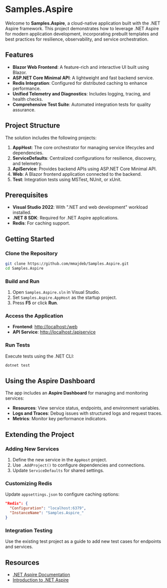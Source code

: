 # Samples.Aspire

Welcome to **Samples.Aspire**, a cloud-native application built with the .NET Aspire framework. This project demonstrates how to leverage .NET Aspire for modern application development, incorporating prebuilt templates and best practices for resilience, observability, and service orchestration.

## Features

- **Blazor Web Frontend**: A feature-rich and interactive UI built using Blazor.
- **ASP.NET Core Minimal API**: A lightweight and fast backend service.
- **Redis Integration**: Configured for distributed caching to enhance performance.
- **Unified Telemetry and Diagnostics**: Includes logging, tracing, and health checks.
- **Comprehensive Test Suite**: Automated integration tests for quality assurance.

## Project Structure

The solution includes the following projects:

1. **AppHost**: The core orchestrator for managing service lifecycles and dependencies.
2. **ServiceDefaults**: Centralized configurations for resilience, discovery, and telemetry.
3. **ApiService**: Provides backend APIs using ASP.NET Core Minimal API.
4. **Web**: A Blazor frontend application connected to the backend.
5. **Test**: Integration tests using MSTest, NUnit, or xUnit.

## Prerequisites

- **Visual Studio 2022**: With ".NET and web development" workload installed.
- **.NET 8 SDK**: Required for .NET Aspire applications.
- **Redis**: For caching support.

## Getting Started

### Clone the Repository

```bash
git clone https://github.com/mmajdeb/Samples.Aspire.git
cd Samples.Aspire
```

### Build and Run

1. Open `Samples.Aspire.sln` in Visual Studio.
2. Set `Samples.Aspire.AppHost` as the startup project.
3. Press **F5** or click **Run**.

### Access the Application

- **Frontend**: [http://localhost:<port>/web](http://localhost:<port>/web)
- **API Service**: [http://localhost:<port>/apiservice](http://localhost:<port>/apiservice)

### Run Tests

Execute tests using the .NET CLI:

```bash
dotnet test
```

## Using the Aspire Dashboard

The app includes an **Aspire Dashboard** for managing and monitoring services:

- **Resources**: View service status, endpoints, and environment variables.
- **Logs and Traces**: Debug issues with structured logs and request traces.
- **Metrics**: Monitor key performance indicators.

## Extending the Project

### Adding New Services

1. Define the new service in the `AppHost` project.
2. Use `.AddProject()` to configure dependencies and connections.
3. Update `ServiceDefaults` for shared settings.

### Customizing Redis

Update `appsettings.json` to configure caching options:

```json
"Redis": {
  "Configuration": "localhost:6379",
  "InstanceName": "Samples.Aspire_"
}
```

### Integration Testing

Use the existing test project as a guide to add new test cases for endpoints and services.

## Resources

- [.NET Aspire Documentation](https://learn.microsoft.com/en-us/aspire)
- [Introduction to .NET Aspire](https://devblogs.microsoft.com/dotnet/introducing-dotnet-aspire)
